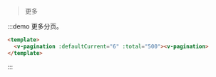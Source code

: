> 更多

:::demo 更多分页。

```html
<template>
  <v-pagination :defaultCurrent="6" :total="500"><v-pagination>
</template>
```
:::